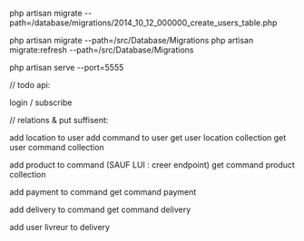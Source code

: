 

php artisan migrate --path=/database/migrations/2014_10_12_000000_create_users_table.php

php artisan migrate --path=/src/Database/Migrations
php artisan migrate:refresh --path=/src/Database/Migrations



php artisan serve --port=5555


// todo api:

login / subscribe


// relations & put suffisent:

add location to user
add command to user
get user location collection
get user command collection


add product to command (SAUF LUI : creer endpoint)
get command  product collection

add payment to command
get command  payment

add delivery to command
get command  delivery

add user livreur to delivery
